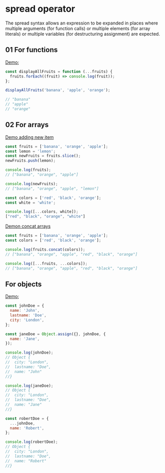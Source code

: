# spread operator

The spread syntax allows an expression to be expanded in places where multiple arguments (for function calls) or multiple elements (for array literals) or multiple variables (for destructuring assignment) are expected.

## 01 For functions

[Demo](https://codepen.io/daniel-sanchez/pen/XaOGmq);

```javascript
const displayAllFruits = function (...fruits) {
  fruits.forEach((fruit) => console.log(fruit));
};

displayAllFruits('banana', 'apple', 'orange');

// "banana"
// "apple"
// "orange"
```

## 02 For arrays

[Demo adding new item](https://codepen.io/daniel-sanchez/pen/mMvoRJ)

```javascript
const fruits = ['banana', 'orange', 'apple'];
const lemon = 'lemon';
const newFruits = fruits.slice();
newFruits.push(lemon);

console.log(fruits);
// ["banana", "orange", "apple"]

console.log(newFruits);
// ["banana", "orange", "apple", "lemon"]

const colors = ['red', 'black', 'orange'];
const white = 'white';

console.log([...colors, white]);
["red", "black", "orange", "white"]
```

[Demon concat arrays](https://codepen.io/daniel-sanchez/pen/XaOGpB?editors=1112)

```javascript
const fruits = ['banana', 'orange', 'apple'];
const colors = ['red', 'black', 'orange'];

console.log(fruits.concat(colors));
// ["banana", "orange", "apple", "red", "black", "orange"]

console.log([...fruits, ...colors]);
// ["banana", "orange", "apple", "red", "black", "orange"]
```

## For objects

[Demo](https://codepen.io/daniel-sanchez/pen/mMvovr);


```javascript
const johnDoe = {
  name: 'John',
  lastname: 'Doe',
  city: 'London',
};

const janeDoe = Object.assign({}, johnDoe, {
  name: 'Jane',
});

console.log(johnDoe);
// Object {
//  city: "London",
//  lastname: "Doe",
//  name: "John"
//}

console.log(janeDoe);
// Object {
//  city: "London",
//  lastname: "Doe",
//  name: "Jane"
//}

const robertDoe = {
  ...johnDoe,
  name: 'Robert',
};

console.log(robertDoe);
// Object {
//  city: "London",
//  lastname: "Doe",
//  name: "Robert"
//}
```
